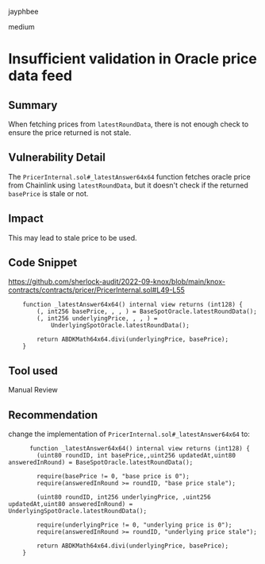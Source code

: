 jayphbee

medium

# Insufficient validation in Oracle price data feed

## Summary

When fetching prices from `latestRoundData`, there is not enough check to ensure the price returned is not stale.

## Vulnerability Detail

The `PricerInternal.sol#_latestAnswer64x64` function fetches oracle price from Chainlink using `latestRoundData`, but it doesn't check if the returned `basePrice` is stale or not.

## Impact

This may lead to stale price to be used.

## Code Snippet
https://github.com/sherlock-audit/2022-09-knox/blob/main/knox-contracts/contracts/pricer/PricerInternal.sol#L49-L55
```solidity
    function _latestAnswer64x64() internal view returns (int128) {
        (, int256 basePrice, , , ) = BaseSpotOracle.latestRoundData();
        (, int256 underlyingPrice, , , ) =
            UnderlyingSpotOracle.latestRoundData();

        return ABDKMath64x64.divi(underlyingPrice, basePrice);
    }
```

## Tool used

Manual Review

## Recommendation

change the implementation of `PricerInternal.sol#_latestAnswer64x64` to:

```solidity
      function _latestAnswer64x64() internal view returns (int128) {
        (uint80 roundID, int basePrice,,uint256 updatedAt,uint80 answeredInRound) = BaseSpotOracle.latestRoundData();

        require(basePrice != 0, "base price is 0");
        require(answeredInRound >= roundID, "base price stale");
        
        (uint80 roundID, int256 underlyingPrice, ,uint256 updatedAt,uint80 answeredInRound) = UnderlyingSpotOracle.latestRoundData();

        require(underlyingPrice != 0, "underlying price is 0");
        require(answeredInRound >= roundID, "underlying price stale");

        return ABDKMath64x64.divi(underlyingPrice, basePrice);
    }
```
